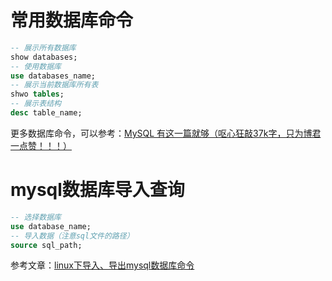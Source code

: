 # 常用数据库命令

```sql
-- 展示所有数据库
show databases;
-- 使用数据库
use databases_name;
-- 展示当前数据库所有表
shwo tables;
-- 展示表结构
desc table_name;
```

更多数据库命令，可以参考：[MySQL 有这一篇就够（呕心狂敲37k字，只为博君一点赞！！！）](https://blog.csdn.net/weixin_45851945/article/details/114287877)

# mysql数据库导入查询

```sql
-- 选择数据库
use database_name;
-- 导入数据（注意sql文件的路径）
source sql_path;
```

参考文章：[linux下导入、导出mysql数据库命令](https://blog.csdn.net/weixin_30299539/article/details/94830837)
